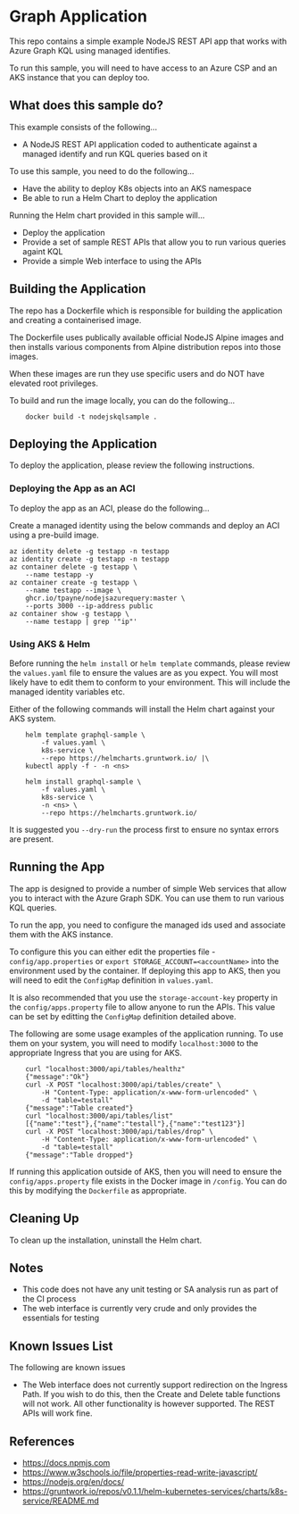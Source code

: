 Graph Application
=================

This repo contains a simple example NodeJS REST API app that works with Azure Graph KQL using managed identifies.

To run this sample, you will need to have access to an Azure CSP and an
AKS instance that you can deploy too.

What does this sample do?
-------------------------
This example consists of the following...
* A NodeJS REST API application coded to authenticate against a managed identify and run KQL queries based on it

To use this sample, you need to do the following...
* Have the ability to deploy K8s objects into an AKS namespace
* Be able to run a Helm Chart to deploy the application

Running the Helm chart provided in this sample will...
* Deploy the application
* Provide a set of sample REST APIs that allow you to run various queries againt KQL
* Provide a simple Web interface to using the APIs

Building the Application
------------------------
The repo has a Dockerfile which is responsible for building the application and creating a containerised image.

The Dockerfile uses publically available official NodeJS Alpine images and then installs various components from Alpine distribution repos into those images.

When these images are run they use specific users and do NOT have elevated root privileges.

To build and run the image locally, you can do the following...

```shell
    docker build -t nodejskqlsample .
```

Deploying the Application
-------------------------
To deploy the application, please review the following instructions.

### Deploying the App as an ACI
To deploy the app as an ACI, please do the following...

Create a managed identity using the below commands and deploy an
ACI using a pre-build image.

```shell
az identity delete -g testapp -n testapp
az identity create -g testapp -n testapp
az container delete -g testapp \
    --name testapp -y
az container create -g testapp \
    --name testapp --image \
    ghcr.io/tpayne/nodejsazurequery:master \
    --ports 3000 --ip-address public
az container show -g testapp \
    --name testapp | grep '"ip"'
```

### Using AKS & Helm
Before running the `helm install` or `helm template` commands, please review
the `values.yaml` file to ensure the values are as you expect. You will most
likely have to edit them to conform to your environment. This will include the
managed identity variables etc.

Either of the following commands will install the Helm chart against your AKS system.

```console
    helm template graphql-sample \
        -f values.yaml \
        k8s-service \
        --repo https://helmcharts.gruntwork.io/ |\
    kubectl apply -f - -n <ns>
```

```console
    helm install graphql-sample \
        -f values.yaml \
        k8s-service \
        -n <ns> \
        --repo https://helmcharts.gruntwork.io/
```

It is suggested you `--dry-run` the process first to ensure no syntax errors are present.

Running the App
---------------
The app is designed to provide a number of simple Web services that allow you to interact with the Azure Graph SDK. You can use them to run various KQL queries.

To run the app, you need to configure the managed ids used and associate them
with the AKS instance.

To configure this you can either edit the properties file - `config/app.properties` or `export STORAGE_ACCOUNT=<accountName>` into the environment used by the container. If deploying this app to AKS, then you will need to edit the `ConfigMap` definition in
`values.yaml`.

It is also recommended that you use the `storage-account-key` property in the
`config/apps.property` file to allow anyone to run the APIs. This value can be set by editting the `ConfigMap` definition detailed above.

The following are some usage examples of the application running. To use them on your system, you will need to modify `localhost:3000` to the appropriate Ingress that you are using for AKS.

```shell
    curl "localhost:3000/api/tables/healthz"
    {"message":"Ok"}
    curl -X POST "localhost:3000/api/tables/create" \
        -H "Content-Type: application/x-www-form-urlencoded" \
        -d "table=testall"
    {"message":"Table created"}
    curl "localhost:3000/api/tables/list"
    [{"name":"test"},{"name":"testall"},{"name":"test123"}]
    curl -X POST "localhost:3000/api/tables/drop" \
        -H "Content-Type: application/x-www-form-urlencoded" \
        -d "table=testall"
    {"message":"Table dropped"}
```

If running this application outside of AKS, then you will need to ensure the `config/apps.property` file exists in the Docker image in `/config`. You can do this by modifying the
`Dockerfile` as appropriate.

Cleaning Up
-----------
To clean up the installation, uninstall the Helm chart.

Notes
-----
- This code does not have any unit testing or SA analysis run as part of the CI process
- The web interface is currently very crude and only provides the essentials for testing

Known Issues List
-----------------
The following are known issues

- The Web interface does not currently support redirection on the Ingress Path. If you wish to do this, then the Create and Delete table functions will not work. All other functionality is however supported. The REST APIs will work fine.

References
----------
- https://docs.npmjs.com
- https://www.w3schools.io/file/properties-read-write-javascript/
- https://nodejs.org/en/docs/
- https://gruntwork.io/repos/v0.1.1/helm-kubernetes-services/charts/k8s-service/README.md
